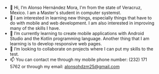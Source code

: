 - 👋 Hi, I’m Alonso Hernández Mora, I'm from the state of Veracruz, Mexico. I am a Master's student in computer systemst.
- 👀 I am interested in learning new things, especially things that have to do with mobile and web development. I am also interested in improving many of the skills I have.
- 🌱 I’m currently learning to create mobile applications with Android Studio and the Kotlin programming language. Another thing that I am learning is to develop responsive web pages.
- 💞️ I’m looking to collaborate on projects where I can put my skills to the test.
- 📫 You can contact me through my mobile phone number: (232) 171 5762 or through my email: alonsohdzm25@gmail.com


